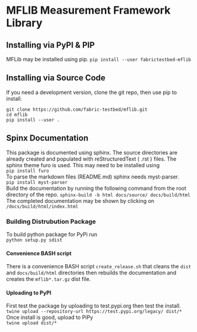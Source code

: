 # MFLIB Measurement Framework Library


## Installing via PyPI & PIP 

MFLib may be installed using pip. 
`pip install --user fabrictestbed-mflib`

## Installing via Source Code
If you need a development version, clone the git repo, then use pip to install.
```
git clone https://github.com/fabric-testbed/mflib.git
cd mflib
pip install --user .
```
## Spinx Documentation
This package is documented using sphinx. The source directories are already created and populated with reStructuredText ( .rst ) files.
The sphinx theme furo is used. This may need to be installed using  
`pip install furo`   
To parse the markdown files (README.md) sphinx needs myst-parser.   
`pip install myst-parser`   
Build the documentation by running the following command from the root directory of the repo.
`sphinx-build -b html docs/source/ docs/build/html`  
The completed documentation may be shown by clicking on `/docs/build/html/index.html`

### Building Distrubution Package

To build python package for PyPi run  
`python setup.py sdist`

#### Convenience BASH script
There is a convenience BASH script `create_release.sh` that cleans the `dist` and `docs/build/html` directories then rebuilds the documentation and creates the `mflib*.tar.gz` dist file.
#### Uploading to PyPI
First test the package by uploading to test.pypi.org then test the install.
`twine upload --repository-url https://test.pypi.org/legacy/ dist/*`
Once install is good, upload to PiPy  
`twine upload dist/*`




